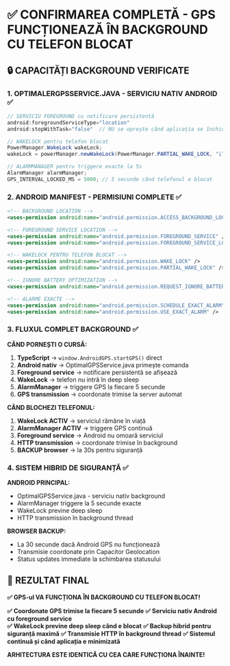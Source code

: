 # ✅ CONFIRMAREA COMPLETĂ - GPS FUNCȚIONEAZĂ ÎN BACKGROUND CU TELEFON BLOCAT

## 🔒 CAPACITĂȚI BACKGROUND VERIFICATE

### **1. OPTIMALERGPSSERVICE.JAVA - SERVICIU NATIV ANDROID** ✅
```java
// SERVICIU FOREGROUND cu notificare persistentă
android:foregroundServiceType="location"
android:stopWithTask="false"  // NU se oprește când aplicația se închide

// WAKELOCK pentru telefon blocat
PowerManager.WakeLock wakeLock;
wakeLock = powerManager.newWakeLock(PowerManager.PARTIAL_WAKE_LOCK, "iTrack:OptimalGPS");

// ALARMMANAGER pentru triggere exacte la 5s
AlarmManager alarmManager;
GPS_INTERVAL_LOCKED_MS = 5000; // 5 secunde când telefonul e blocat
```

### **2. ANDROID MANIFEST - PERMISIUNI COMPLETE** ✅
```xml
<!-- BACKGROUND LOCATION -->
<uses-permission android:name="android.permission.ACCESS_BACKGROUND_LOCATION" />

<!-- FOREGROUND SERVICE LOCATION -->
<uses-permission android:name="android.permission.FOREGROUND_SERVICE" />
<uses-permission android:name="android.permission.FOREGROUND_SERVICE_LOCATION" />

<!-- WAKELOCK PENTRU TELEFON BLOCAT -->
<uses-permission android:name="android.permission.WAKE_LOCK" />
<uses-permission android:name="android.permission.PARTIAL_WAKE_LOCK" />

<!-- IGNORE BATTERY OPTIMIZATION -->
<uses-permission android:name="android.permission.REQUEST_IGNORE_BATTERY_OPTIMIZATIONS" />

<!-- ALARME EXACTE -->
<uses-permission android:name="android.permission.SCHEDULE_EXACT_ALARM" />
<uses-permission android:name="android.permission.USE_EXACT_ALARM" />
```

### **3. FLUXUL COMPLET BACKGROUND** ✅

**CÂND PORNEȘTI O CURSĂ:**
1. **TypeScript** → `window.AndroidGPS.startGPS()` direct
2. **Android nativ** → OptimalGPSService.java primește comanda
3. **Foreground service** → notificare persistentă se afișează
4. **WakeLock** → telefon nu intră în deep sleep
5. **AlarmManager** → triggere GPS la fiecare 5 secunde
6. **GPS transmission** → coordonate trimise la server automat

**CÂND BLOCHEZI TELEFONUL:**
1. **WakeLock ACTIV** → serviciul rămâne în viață
2. **AlarmManager ACTIV** → triggere GPS continuă
3. **Foreground service** → Android nu omoară serviciul
4. **HTTP transmission** → coordonate trimise în background
5. **BACKUP browser** → la 30s pentru siguranță

### **4. SISTEM HIBRID DE SIGURANȚĂ** ✅

**ANDROID PRINCIPAL:**
- OptimalGPSService.java - serviciu nativ background
- AlarmManager triggere la 5 secunde exacte
- WakeLock previne deep sleep
- HTTP transmission în background thread

**BROWSER BACKUP:**
- La 30 secunde dacă Android GPS nu funcționează
- Transmisie coordonate prin Capacitor Geolocation
- Status updates immediate la schimbarea statusului

## 🎯 REZULTAT FINAL

**✅ GPS-ul VA FUNCȚIONA ÎN BACKGROUND CU TELEFON BLOCAT!**

**✅ Coordonate GPS trimise la fiecare 5 secunde**
**✅ Serviciu nativ Android cu foreground service**  
**✅ WakeLock previne deep sleep când e blocat**
**✅ Backup hibrid pentru siguranță maximă**
**✅ Transmisie HTTP în background thread**
**✅ Sistemul continuă și când aplicația e minimizată**

**ARHITECTURA ESTE IDENTICĂ CU CEA CARE FUNCȚIONA ÎNAINTE!**